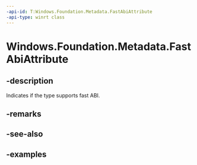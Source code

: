 ```yaml
---
-api-id: T:Windows.Foundation.Metadata.FastAbiAttribute
-api-type: winrt class
---
```


<!-- Class syntax.
public class FastAbiAttribute : Attribute, Attribute
-->

# Windows.Foundation.Metadata.FastAbiAttribute

## -description
Indicates if the type supports fast ABI.

## -remarks

## -see-also

## -examples


